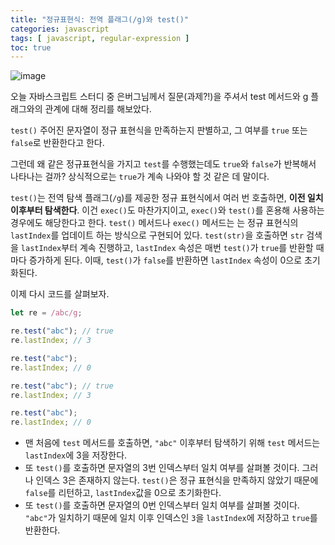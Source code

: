 ```yaml
---
title: "정규표현식: 전역 플래그(/g)와 test()"
categories: javascript
tags: [ javascript, regular-expression ]
toc: true
---
```


![image](https://user-images.githubusercontent.com/50407047/108622329-6a690900-747b-11eb-85c3-7f94194cd485.png)

오늘 자바스크립트 스터디 중 은버그님께서 질문(과제?!)을 주셔서 test 메서드와 g 플래그와의 관계에 대해 정리를 해보았다. 

`test()` 주어진 문자열이 정규 표현식을 만족하는지 판별하고, 그 여부를 `true` 또는 `false`로 반환한다고 한다.

그런데 왜 같은 정규표현식을 가지고 `test`를 수행했는데도 `true`와 `false`가 반복해서 나타나는 걸까? 상식적으로는 `true`가 계속 나와야 할 것 같은 데 말이다.

`test()`는 전역 탐색 플래그(`/g`)를 제공한 정규 표현식에서 여러 번 호출하면, **이전 일치 이후부터 탐색한다**. 이건 `exec()`도 마찬가지이고, `exec()`와 `test()`를 혼용해 사용하는 경우에도 해당한다고 한다. `test()` 메서드나 `exec()` 메서드는 는 정규 표현식의 `lastIndex`를 업데이트 하는 방식으로 구현되어 있다.  `test(str)`을 호출하면 `str` 검색을 `lastIndex`부터 계속 진행하고, `lastIndex` 속성은 매번 `test()`가 `true`를 반환할 때마다 증가하게 된다. 이때, `test()`가 `false`를 반환하면 `lastIndex` 속성이 0으로 초기화된다.

이제 다시 코드를 살펴보자.

```js
let re = /abc/g;

re.test("abc"); // true
re.lastIndex; // 3

re.test("abc");
re.lastIndex; // 0

re.test("abc"); // true
re.lastIndex; // 3

re.test("abc");
re.lastIndex; // 0
```

- 맨 처음에 `test` 메서드를 호출하면,  `"abc"` 이후부터 탐색하기 위해 `test` 메서드는 `lastIndex`에 3을 저장한다. 
- 또 `test()`를 호출하면 문자열의 3번 인덱스부터 일치 여부를 살펴볼 것이다. 그러나 인덱스 3은 존재하지 않는다. `test()`은 정규 표현식을 만족하지 않았기 때문에 `false`를 리턴하고, `lastIndex`값을 0으로 초기화한다. 
- 또 `test()`를 호출하면 문자열의 0번 인덱스부터 일치 여부를 살펴볼 것이다. `"abc"`가 일치하기 때문에 일치 이후 인덱스인 `3`을 `lastIndex`에 저장하고 `true`를 반환한다.




